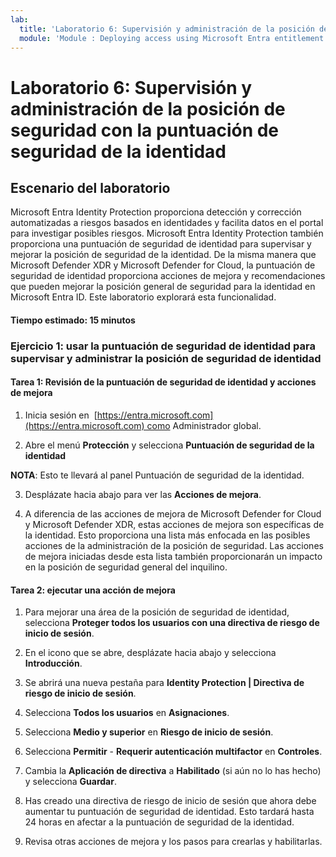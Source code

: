 ```yaml
---
lab:
  title: 'Laboratorio 6: Supervisión y administración de la posición de seguridad con la puntuación de seguridad de la identidad'
  module: 'Module : Deploying access using Microsoft Entra entitlement management'
---
```


# Laboratorio 6: Supervisión y administración de la posición de seguridad con la puntuación de seguridad de la identidad

## Escenario del laboratorio

Microsoft Entra Identity Protection proporciona detección y corrección automatizadas a riesgos basados en identidades y facilita datos en el portal para investigar posibles riesgos. Microsoft Entra Identity Protection también proporciona una puntuación de seguridad de identidad para supervisar y mejorar la posición de seguridad de la identidad.  De la misma manera que Microsoft Defender XDR y Microsoft Defender for Cloud, la puntuación de seguridad de identidad proporciona acciones de mejora y recomendaciones que pueden mejorar la posición general de seguridad para la identidad en Microsoft Entra ID.  Este laboratorio explorará esta funcionalidad. 

#### Tiempo estimado: 15 minutos

### Ejercicio 1: usar la puntuación de seguridad de identidad para supervisar y administrar la posición de seguridad de identidad

#### Tarea 1: Revisión de la puntuación de seguridad de identidad y acciones de mejora

1. Inicia sesión en  [https://entra.microsoft.com](https://entra.microsoft.com) como Administrador global.

2. Abre el menú **Protección** y selecciona **Puntuación de seguridad de la identidad**

**NOTA**: Esto te llevará al panel Puntuación de seguridad de la identidad.

3. Desplázate hacia abajo para ver las **Acciones de mejora**.

4. A diferencia de las acciones de mejora de Microsoft Defender for Cloud y Microsoft Defender XDR, estas acciones de mejora son específicas de la identidad.  Esto proporciona una lista más enfocada en las posibles acciones de la administración de la posición de seguridad.  Las acciones de mejora iniciadas desde esta lista también proporcionarán un impacto en la posición de seguridad general del inquilino. 

#### Tarea 2: ejecutar una acción de mejora

1. Para mejorar una área de la posición de seguridad de identidad, selecciona **Proteger todos los usuarios con una directiva de riesgo de inicio de sesión**.

2. En el icono que se abre, desplázate hacia abajo y selecciona **Introducción**.

3. Se abrirá una nueva pestaña para **Identity Protection | Directiva de riesgo de inicio de sesión**.

4. Selecciona **Todos los usuarios** en **Asignaciones**.

5. Selecciona **Medio y superior** en **Riesgo de inicio de sesión**.

6. Selecciona **Permitir** - **Requerir autenticación multifactor** en **Controles**.

7. Cambia la **Aplicación de directiva** a **Habilitado** (si aún no lo has hecho) y selecciona **Guardar**.

8. Has creado una directiva de riesgo de inicio de sesión que ahora debe aumentar tu puntuación de seguridad de identidad.  Esto tardará hasta 24 horas en afectar a la puntuación de seguridad de la identidad.

9. Revisa otras acciones de mejora y los pasos para crearlas y habilitarlas.
